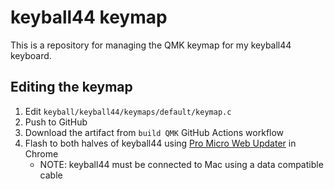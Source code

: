 # keyball44 keymap

This is a repository for managing the QMK keymap for my keyball44 keyboard.

## Editing the keymap

1. Edit `keyball/keyball44/keymaps/default/keymap.c`
2. Push to GitHub
3. Download the artifact from `build QMK` GitHub Actions workflow
4. Flash to both halves of keyball44 using [Pro Micro Web Updater](https://sekigon-gonnoc.github.io/promicro-web-updater/index.html) in Chrome
    - NOTE: keyball44 must be connected to Mac using a data compatible cable
